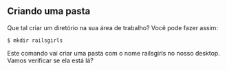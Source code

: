## Criando uma pasta

Que tal criar um diretório na sua área de trabalho? Você pode fazer assim:

```
$ mkdir railsgirls
```

Este comando vai criar uma pasta com o nome railsgirls no nosso desktop. Vamos verificar se ela está lá?
